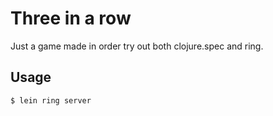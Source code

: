 # Three in a row

Just a game made in order try out both clojure.spec and ring.

## Usage

    $ lein ring server
